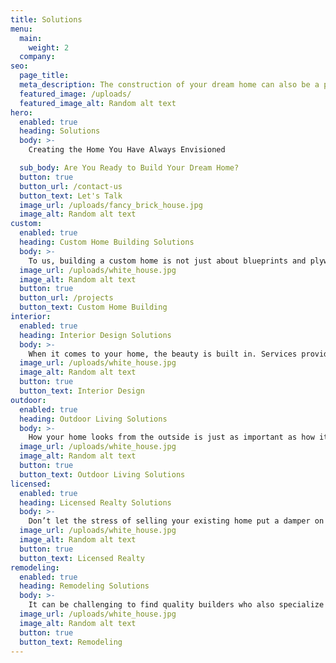 ```yaml
---
title: Solutions
menu:
  main:
    weight: 2
  company:
seo:
  page_title:
  meta_description: The construction of your dream home can also be a profoundly emotional undertaking. The investment runs deep on every level. You need a builder who understands and respects that, too.
  featured_image: /uploads/
  featured_image_alt: Random alt text
hero:
  enabled: true
  heading: Solutions
  body: >-
    Creating the Home You Have Always Envisioned

  sub_body: Are You Ready to Build Your Dream Home?
  button: true
  button_url: /contact-us
  button_text: Let's Talk
  image_url: /uploads/fancy_brick_house.jpg
  image_alt: Random alt text
custom:
  enabled: true
  heading: Custom Home Building Solutions
  body: >-
    To us, building a custom home is not just about blueprints and plywood. Our passion comes from knowing that we’ve carefully managed each project and created a home that you can be proud of for years to come. Your home is more than just a place to live. It’s an environment that is completely customized by you.
  image_url: /uploads/white_house.jpg
  image_alt: Random alt text
  button: true
  button_url: /projects
  button_text: Custom Home Building
interior:
  enabled: true
  heading: Interior Design Solutions
  body: >-
    When it comes to your home, the beauty is built in. Services provided by our on-staff interior designer are included with your project! There are many decisions to be made throughout the building process. Get a professional opinion from someone with a trained eye at every turn.
  image_url: /uploads/white_house.jpg
  image_alt: Random alt text
  button: true
  button_text: Interior Design
outdoor:
  enabled: true
  heading: Outdoor Living Solutions
  body: >-
    How your home looks from the outside is just as important as how it looks on the inside. One of the best ways to create an outdoor ambiance is with a custom-built pergola, pavilion, or outdoor kitchen. Our outdoor living space contractors can create a look that compliments your existing exterior features.
  image_url: /uploads/white_house.jpg
  image_alt: Random alt text
  button: true
  button_text: Outdoor Living Solutions
licensed:
  enabled: true
  heading: Licensed Realty Solutions
  body: >-
    Don’t let the stress of selling your existing home put a damper on the experience of building your dream home! Our on-staff licensed realtor is experienced in the Northeast Wisconsin real estate market and will double as the project manager on your new build. The result is a more simple, seamless transition.
  image_url: /uploads/white_house.jpg
  image_alt: Random alt text
  button: true
  button_text: Licensed Realty
remodeling:
  enabled: true
  heading: Remodeling Solutions
  body: >-
    It can be challenging to find quality builders who also specialize in large-scale home remodels. Our remodeling crews bring the same skill, talent and attention to detail to a finished basement, addition or renovation that they would to new home construction. You may find this service particularly helpful if you originally built your custom home with our team and want to continue with consistent quality and service.
  image_url: /uploads/white_house.jpg
  image_alt: Random alt text
  button: true
  button_text: Remodeling
---
```

